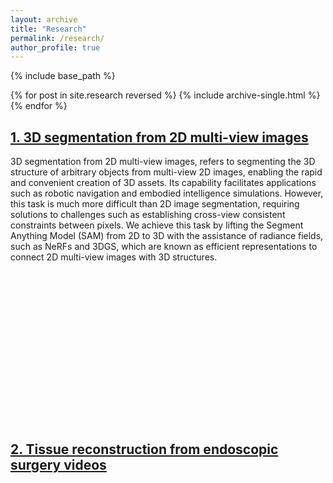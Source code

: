 ```yaml
---
layout: archive
title: "Research"
permalink: /research/
author_profile: true
---
```


{% include base_path %}

{% for post in site.research reversed %}
  {% include archive-single.html %}
{% endfor %}


## [1. 3D segmentation from 2D multi-view images](/research/3dseg/)

3D segmentation from 2D multi-view images, refers to segmenting the 3D structure of arbitrary objects from multi-view 2D images, enabling the rapid and convenient creation of 3D assets. Its capability facilitates applications such as robotic navigation and embodied intelligence simulations. However, this task is much more difficult than 2D image segmentation, requiring solutions to challenges such as establishing cross-view consistent constraints between pixels. We achieve this task by lifting the Segment Anything Model (SAM) from 2D to 3D with the assistance of radiance fields, such as NeRFs and 3DGS, which are known as efficient representations to connect 2D multi-view images with 3D structures.

<center><div style="position: relative; width: 85%; height: 0; padding-bottom: 45%;">
<video width="100%" height="100%" controls>
    <source src="{{ site.baseurl }}/images/3dseg.mp4" type="video/mp4">
</video></div></center><br>

## [2. Tissue reconstruction from endoscopic surgery videos](/research/3dseg/)
